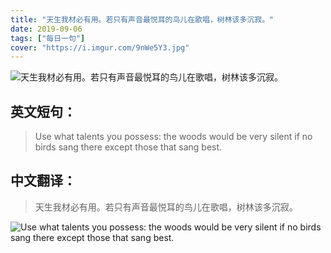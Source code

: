 ```yaml
---
title: "天生我材必有用。若只有声音最悦耳的鸟儿在歌唱，树林该多沉寂。"
date: 2019-09-06
tags: ["每日一句"]
cover: "https://i.imgur.com/9nWe5Y3.jpg"
---
```


![天生我材必有用。若只有声音最悦耳的鸟儿在歌唱，树林该多沉寂。](https://i.imgur.com/YXrbIkp.jpg)

## 英文短句：
> Use what talents you possess: the woods would be very silent if no birds sang there except those that sang best.

<!--more-->

## 中文翻译：
> 天生我材必有用。若只有声音最悦耳的鸟儿在歌唱，树林该多沉寂。

![Use what talents you possess: the woods would be very silent if no birds sang there except those that sang best.](https://i.imgur.com/TOLtrIW.jpg)

